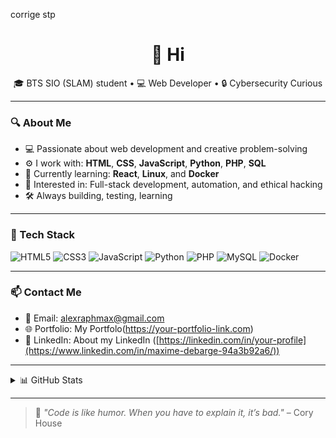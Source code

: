 corrige stp 
<h1 align="center">👋 Hi</h1>

<p align="center">
  🎓 BTS SIO (SLAM) student • 💻 Web Developer • 🔒 Cybersecurity Curious  
</p>

---

### 🔍 About Me

- 💻 Passionate about web development and creative problem-solving  
- ⚙️ I work with: **HTML**, **CSS**, **JavaScript**, **Python**, **PHP**, **SQL**  
- 🌱 Currently learning: **React**, **Linux**, and **Docker**  
- 📌 Interested in: Full-stack development, automation, and ethical hacking  
- 🛠️ Always building, testing, learning  

---

### 🧰 Tech Stack

![HTML5](https://img.shields.io/badge/HTML5-E34F26?style=flat&logo=html5&logoColor=white)
![CSS3](https://img.shields.io/badge/CSS3-1572B6?style=flat&logo=css3&logoColor=white)
![JavaScript](https://img.shields.io/badge/JavaScript-F7DF1E?style=flat&logo=javascript&logoColor=black)
![Python](https://img.shields.io/badge/Python-3776AB?style=flat&logo=python&logoColor=white)
![PHP](https://img.shields.io/badge/PHP-777BB4?style=flat&logo=php&logoColor=white)
![MySQL](https://img.shields.io/badge/MySQL-4479A1?style=flat&logo=mysql&logoColor=white)
![Docker](https://img.shields.io/badge/Docker-2496ED?style=flat&logo=docker&logoColor=white)

---

### 📫 Contact Me

- 📩 Email: alexraphmax@gmail.com
- 🌐 Portfolio: My Portfolo(https://your-portfolio-link.com)  
- 💼 LinkedIn: About my LinkedIn ([https://linkedin.com/in/your-profile](https://www.linkedin.com/in/maxime-debarge-94a3b92a6/))

---

<details>
  <summary>📊 GitHub Stats</summary>

  <p align="center">
    <img src="https://github-readme-stats.vercel.app/api?username=MaximeDebarge&show_icons=true&theme=default" width="450"/>
    <img src="https://github-readme-stats.vercel.app/api/top-langs/?username=MaximeDebarge&layout=compact" width="350"/>
  </p>

</details>

---

> 🧠 *"Code is like humor. When you have to explain it, it’s bad."* – Cory House
